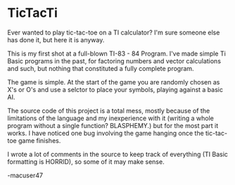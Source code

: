 # TicTacTi
Ever wanted to play tic-tac-toe on a TI calculator? I'm sure someone else has done it, but here it is anyway.

This is my first shot at a full-blown TI-83 - 84 Program. I've made simple Ti Basic programs in the past, for factoring numbers and vector calculations and such, but nothing that constituted a fully complete program.

The game is simple. At the start of the game you are randomly chosen as X's or O's and use a selctor to place your symbols, playing against a basic AI.

The source code of this project is a total mess, mostly because of the limitations of the language and my inexperience with it (writing a whole program without a single function? BLASPHEMY.) but for the most part it works. I have noticed one bug involving the game hanging once the tic-tac-toe game finishes.

I wrote a lot of comments in the source to keep track of everything (TI Basic formatting is HORRID), so some of it may make sense.

-macuser47

